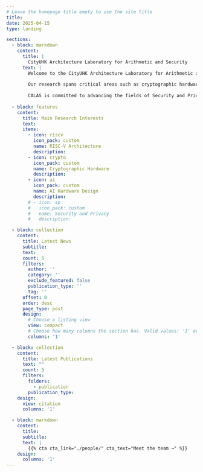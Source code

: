 ```yaml
---
# Leave the homepage title empty to use the site title
title:
date: 2025-04-15
type: landing

sections:
  - block: markdown
    content:
      title: |
        CityUHK Architecture Laboratory for Arithmetic and Security
      text: |
        Welcome to the CityUHK Architecture Laboratory for Arithmetic and Security (CALAS). At CALAS, we specialize in cutting-edge research and development focused primarily on RISC-V architectures, emphasizing software/hardware co-design and embedded system development tailored specifically for IoT applications.
        
        Our research spans critical areas such as cryptographic hardware acceleration, including innovative implementations of post-quantum cryptography and fully homomorphic encryption, designed to ensure robust security in the quantum computing era. Additionally, we are actively engaged in AI hardware design, leveraging state-of-the-art FPGA platforms to create flexible, efficient, and secure computational solutions.
        
        CALAS is committed to advancing the fields of Security and Privacy, combining rigorous theoretical foundations with practical hardware implementations to address emerging challenges in technology and information security.
  
  - block: features
    content:
      title: Main Research Interests
      text:
      items:
        - icon: riscv
          icon_pack: custom
          name: RISC-V Architecture
          description:
        - icon: crypto
          icon_pack: custom
          name: Cryptographic Hardware
          description:
        - icon: ai
          icon_pack: custom
          name: AI Hardware Design
          description:
        # - icon: sp
        #   icon_pack: custom
        #   name: Security and Privacy
        #   description:

  - block: collection
    content:
      title: Latest News
      subtitle:
      text:
      count: 5
      filters:
        author: ''
        category: ''
        exclude_featured: false
        publication_type: ''
        tag: ''
      offset: 0
      order: desc
      page_type: post
      design:
        # Choose a listing view
        view: compact
        # Choose how many columns the section has. Valid values: '1' or '2'.
        columns: '1'

  - block: collection
    content:
      title: Latest Publications
      text: ""
      count: 5
      filters:
        folders:
          - publication
        publication_type:
    design:
      view: citation
      columns: '1'

  - block: markdown
    content:
      title:
      subtitle:
      text: |
        {{% cta cta_link="./people/" cta_text="Meet the team →" %}}
    design:
      columns: '1'
---
```

